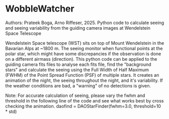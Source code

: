 # WobbleWatcher
Authors: Prateek Boga, Arno Riffeser, 2025.
Python code to calculate seeing and seeing variability from the guiding camera images at Wendelstein Space Telescope

Wendelstein Space telescope (WST) sits on top of Mount Wendelstein in the Bavarian Alps at ~1800 m. The seeing monitor when functional points at the polar star, which might have some discrepancies if the observation is done on a different airmass (direction). This python code can be applied to the guiding camera fits files to analyse each fits file, find the "background stars" and calculate the seeing using the Full Width of Half Maximum (FWHM) of the Point Spread Function (PSF) of multiple stars. It creates an animation of the night, the seeing throughout the night, and it's variability. If the weather conditions are bad, a "warning" of no detections is given. 

Note: For accurate calculation of seeing, please vary the fwhm and threshold in the following line of the code and see what works best by cross checking the animation. 
daofind = DAOStarFinder(fwhm=3.0, threshold=10 * std)
